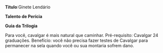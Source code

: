 **Titulo**:Ginete Lendário

**Talento de Perícia**

**Guia da Trilogia**

 Para você, cavalgar é mais natural que caminhar. Pré-requisito: Cavalgar 24 graduações. Benefício: você não precisa fazer testes de Cavalgar para permanecer na sela quando você ou sua montaria sofrem dano.